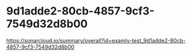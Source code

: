 # 9d1adde2-80cb-4857-9cf3-7549d32d8b00
https://sonarcloud.io/summary/overall?id=examly-test_9d1adde2-80cb-4857-9cf3-7549d32d8b00
